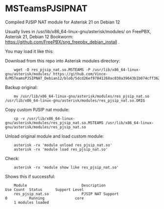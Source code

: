 # MSTeamsPJSIPNAT
Compiled PJSIP NAT module for Asterisk 21 on Debian 12

Usually lives in /usr/lib/x86_64-linux-gnu/asterisk/modules/ on FreePBX, Asterisk 21, Debian 12 Bookworm: https://github.com/FreePBX/sng_freepbx_debian_install .

You may load it like this:

Download from this repo into Asterisk modules directory:

        wget -O res_pjsip_nat.so.MSTEAMS -P /usr/lib/x86_64-linux-gnu/asterisk/modules/ https://github.com/Vince-0/MSTeamsPJSIPNAT_Debian12/blob/5dcd26ef97841268ac030a39643b1b074cff362d/res_pjsip_nat.so
        
Backup original:

        mv /usr/lib/x86_64-linux-gnu/asterisk/modules/res_pjsip_nat.so  /usr/lib/x86_64-linux-gnu/asterisk/modules/res_pjsip_nat.so.ORIG

Copy custom PJSIP nat module:

        cp -v /usr/lib/x86_64-linux-gnu/asterisk/modules/res_pjsip_nat.so.MSTEAMS /usr/lib/x86_64-linux-gnu/asterisk/modules/res_pjsip_nat.so

Unload original module and load custom module:

        asterisk -rx 'module unload res_pjsip_nat.so'
        asterisk -rx 'module load res_pjsip_nat.so'

Check:

        asterisk -rx 'module show like res_pjsip_nat.so'

Shows this if successful:

        Module                         Description                              Use Count  Status      Support Level
        res_pjsip_nat.so               PJSIP NAT Support                        0          Running              core
        1 modules loaded

